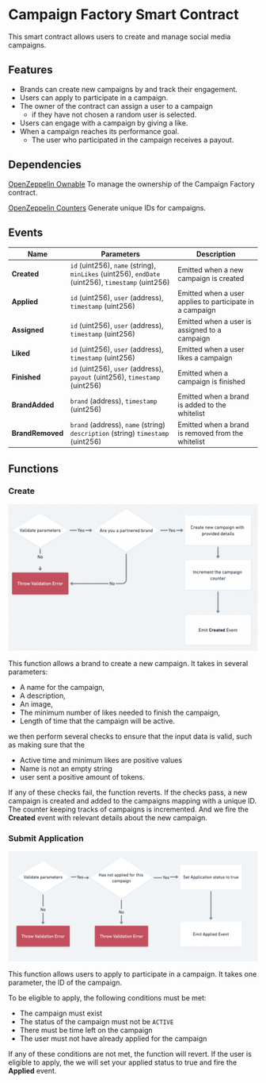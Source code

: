 # Campaign Factory Smart Contract

This smart contract allows users to create and manage social media campaigns.


## Features
- Brands can create new campaigns by and track their engagement.
- Users can apply to participate in a campaign.
- The owner of the contract can assign a user to a campaign 
  - if they have not chosen a random user is selected.
- Users can engage with a campaign by giving a like.
- When a campaign reaches its performance goal.
  - The user who participated in the campaign receives a payout.



## Dependencies
[OpenZeppelin Ownable](https://docs.openzeppelin.com/contracts/4.x/api/access#Ownable) 
To manage the ownership of the Campaign Factory contract.

[OpenZeppelin Counters](https://docs.openzeppelin.com/contracts/4.x/api/utils#Counters) 
Generate unique IDs for campaigns.


## Events

| Name | Parameters | Description |
|------|------------|-------------|
| **Created** | `id` (uint256), `name` (string), `minLikes` (uint256), `endDate` (uint256), `timestamp` (uint256) | Emitted when a new campaign is created |
| **Applied** | `id` (uint256), `user` (address), `timestamp` (uint256) | Emitted when a user applies to participate in a campaign |
| **Assigned** | `id` (uint256), `user` (address), `timestamp` (uint256) | Emitted when a user is assigned to a campaign |
| **Liked** | `id` (uint256), `user` (address), `timestamp` (uint256) | Emitted when a user likes a campaign |
| **Finished** | `id` (uint256), `user` (address), `payout` (uint256), `timestamp` (uint256) | Emitted when a campaign is finished |
| **BrandAdded** | `brand` (address), `timestamp` (uint256) | Emitted when a brand is added to the whitelist |
| **BrandRemoved** | `brand` (address), `name` (string) `description` (string) `timestamp` (uint256) | Emitted when a brand is removed from the whitelist |


## Functions

### Create 

![Create](./assets/create.png)

This function allows a brand to create a new campaign. 
It takes in several parameters: 

- A name for the campaign, 
- A description,
- An image, 
- The minimum number of likes needed to finish the campaign, 
- Length of time that the campaign will be active. 

we then perform several checks to ensure that the input data is valid, such as making sure that the

- Active time and minimum likes are positive values
- Name is not an empty string
- user sent a positive amount of tokens. 

If any of these checks fail, the function reverts. 
If the checks pass, a new campaign is created and added to the campaigns mapping with a unique ID. 
The counter keeping tracks of campaigns is incremented. 
And we fire the  **Created** event with relevant details about the new campaign.


### Submit Application

![submitApplication](./assets/submitApplication.png)

This function allows users to apply to participate in a campaign. 
It takes one parameter, the ID of the campaign.

To be eligible to apply, the following conditions must be met:

- The campaign must exist
- The status of the campaign must not be `ACTIVE`
- There must be time left on the campaign
- The user must not have already applied for the campaign

If any of these conditions are not met, the function will revert.
If the user is eligible to apply, the we will set your applied status to true and fire the **Applied** event.



